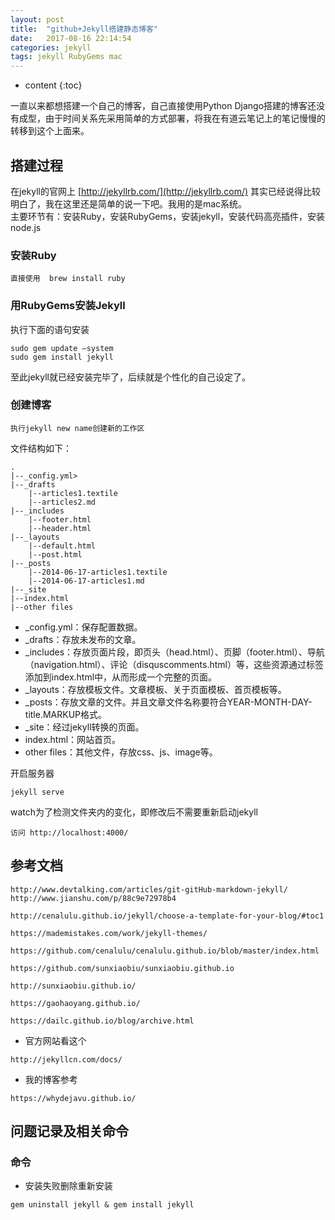 ```yaml
---
layout: post
title:  "github+Jekyll搭建静态博客"
date:   2017-08-16 22:14:54
categories: jekyll
tags: jekyll RubyGems mac
---
```


* content
{:toc}

一直以来都想搭建一个自己的博客，自己直接使用Python Django搭建的博客还没有成型，由于时间关系先采用简单的方式部署，将我在有道云笔记上的笔记慢慢的转移到这个上面来。




## 搭建过程

在jekyll的官网上 [http://jekyllrb.com/](http://jekyllrb.com/) 其实已经说得比较明白了，我在这里还是简单的说一下吧。我用的是mac系统。    
主要环节有：安装Ruby，安装RubyGems，安装jekyll，安装代码高亮插件，安装node.js

### 安装Ruby

```
直接使用  brew install ruby  
```

### 用RubyGems安装Jekyll

执行下面的语句安装   
```
sudo gem update —system
sudo gem install jekyll
```
至此jekyll就已经安装完毕了，后续就是个性化的自己设定了。

### 创建博客
``` 
执行jekyll new name创建新的工作区   
```

文件结构如下：   
```
.   
|--_config.yml>  
|--_drafts  
    |--articles1.textile 
    |--articles2.md
|--_includes
    |--footer.html
    |--header.html
|--_layouts
    |--default.html
    |--post.html
|--_posts
    |--2014-06-17-articles1.textile
    |--2014-06-17-articles1.md
|--_site
|--index.html
|--other files
```

- _config.yml：保存配置数据。
- _drafts：存放未发布的文章。
- _includes：存放页面片段，即页头（head.html）、页脚（footer.html）、导航（navigation.html）、评论（disquscomments.html）等，这些资源通过标签添加到index.html中，从而形成一个完整的页面。
- _layouts：存放模板文件。文章模板、关于页面模板、首页模板等。
- _posts：存放文章的文件。并且文章文件名称要符合YEAR-MONTH-DAY-title.MARKUP格式。
- _site：经过jekyll转换的页面。
- index.html：网站首页。
- other files：其他文件，存放css、js、image等。

开启服务器   
```
jekyll serve 
```

watch为了检测文件夹内的变化，即修改后不需要重新启动jekyll
```
访问 http://localhost:4000/   
```

## 参考文档
```
http://www.devtalking.com/articles/git-gitHub-markdown-jekyll/
http://www.jianshu.com/p/88c9e72978b4

http://cenalulu.github.io/jekyll/choose-a-template-for-your-blog/#toc1

https://mademistakes.com/work/jekyll-themes/

https://github.com/cenalulu/cenalulu.github.io/blob/master/index.html

https://github.com/sunxiaobiu/sunxiaobiu.github.io

http://sunxiaobiu.github.io/

https://gaohaoyang.github.io/

https://dailc.github.io/blog/archive.html
```
- 官方网站看这个

```
http://jekyllcn.com/docs/
```
- 我的博客参考
```
https://whydejavu.github.io/
```

## 问题记录及相关命令
### 命令
- 安装失败删除重新安装
```
gem uninstall jekyll & gem install jekyll
```